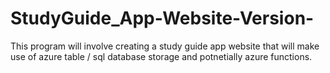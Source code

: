 # StudyGuide_App-Website-Version-
This program will involve creating a study guide app website that will make use of azure table / sql database storage and  potnetially azure functions.

